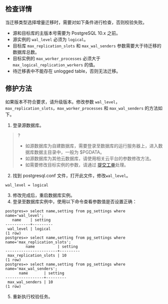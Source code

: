 ## 检查详情
当迁移类型选择增量迁移时，需要对如下条件进行检查，否则校验失败。
- 源和目标库的主版本号需要为 PostgreSQL 10.x 之前。
- 源实例的 `wal_level` 必须为 `logical`。
- 目标库 `max_replication_slots` 和 `max_wal_senders` 参数需要大于待迁移的数据库总数。
- 目标实例的 `max_worker_processes` 必须大于 `max_logical_replication_workers` 的值。
- 待迁移表中不能存在 unlogged table，否则无法迁移。

## 修护方法
如果版本不符合要求，请升级版本。修改参数 `wal_level`，`max_replication_slots`，`max_worker_processes` 和 `max_wal_senders` 的方法如下。

1. 登录源数据库。
>?
>- 如源数据库为自建数据库，需要登录至数据库的运行服务器上，进入数据库数据主目录中，一般为 $PGDATA。
>- 如源数据库为其他云数据库，请使用相关云平台的参数修改方法。
>- 如需要修改目标实例的参数，请通过 [提交工单](https://console.cloud.tencent.com/workorder/category)处理。
2. 找到 postgresql.conf 文件，打开此文件，修改`wal_level`。
```
wal_level = logical
```
3. 修改完成后，重启数据库实例。
4. 登录至数据库实例中，使用以下命令查看参数值是否设置正确：
```
postgres=> select name,setting from pg_settings where name='wal_level';
   name    | setting 
-----------+---------
 wal_level | logical
(1 row)
postgres=> select name,setting from pg_settings where name='max_replication_slots';
         name          | setting 
-----------------------+---------
 max_replication_slots | 10
(1 row)
postgres=> select name,setting from pg_settings where name='max_wal_senders';
      name       | setting 
-----------------+---------
 max_wal_senders | 10
(1 row)
```
5. 重新执行校验任务。


